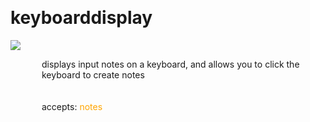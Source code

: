 
<a name=keyboarddisplay></a><br>
# <b>keyboarddisplay</b>
<img src="https://www.bespokesynth.com/docs/screenshots/keyboarddisplay.png"><br>
<div style="display:inline-block;margin-left:50px;">
displays input notes on a keyboard, and allows you to click the keyboard to create notes<br/><br/>
<br>accepts: <font color=orange>notes</font> <br></div>
